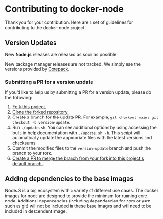# Contributing to docker-node

Thank you for your contribution. Here are a set of guidelines for contributing to the docker-node project.

## Version Updates

New **Node.js** releases are released as soon as possible.

New package manager releases are not tracked. We simply use the versions provided by [Corepack](https://github.com/nodejs/corepack).

### Submitting a PR for a version update

If you'd like to help us by submitting a PR for a version update, please do the following:

1. [Fork this project.](https://docs.github.com/en/get-started/quickstart/fork-a-repo)
1. [Clone the forked repository.](https://docs.github.com/en/github/creating-cloning-and-archiving-repositories/cloning-a-repository)
1. Create a branch for the update PR. For example, `git checkout main; git checkout -b version-update`.
1. Run `./update.sh`. You can see additional options by using accessing the built-in help documentation with `./update.sh -h`. This script will automatically update the appropriate files with the latest versions and checksums.
1. Commit the modified files to the `version-update` branch and push the branch to your fork.
1. [Create a PR to merge the branch from your fork into this project's default branch.](https://docs.github.com/en/pull-requests/collaborating-with-pull-requests/proposing-changes-to-your-work-with-pull-requests/creating-a-pull-request-from-a-fork).

## Adding dependencies to the base images

NodeJS is a big ecosystem with a variety of different use cases. The docker images for node are designed to provide the minimum for running core node.  Additional dependencies (including dependencies for npm or yarn such as git) will not be included in these base images and will need to be included in descendent image.
